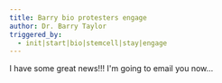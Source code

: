 ```yaml
---
title: Barry bio protesters engage
author: Dr. Barry Taylor
triggered_by:
  - init|start|bio|stemcell|stay|engage
---
```

I have some great news!!! I'm going to email you now...
